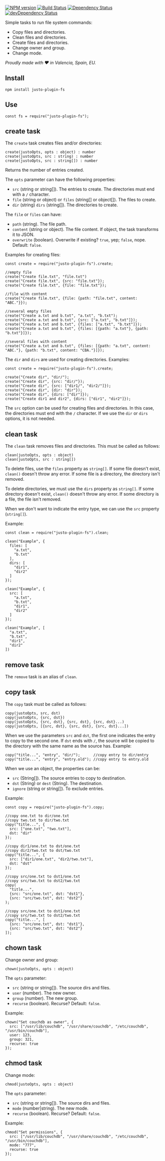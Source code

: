 [![NPM version](http://img.shields.io/npm/v/justo-plugin-fs.svg)](https://www.npmjs.org/package/justo-plugin-fs)
[![Build Status](https://travis-ci.org/justojsp/justo-plugin-fs.svg)](https://travis-ci.org/justojsp/justo-plugin-fs)
[![Dependency Status](https://david-dm.org/justojsp/justo-plugin-fs.svg)](https://david-dm.org/justojsp/justo-plugin-fs)
[![devDependency Status](https://david-dm.org/justojsp/justo-plugin-fs/dev-status.svg)](https://david-dm.org/justojsp/justo-plugin-fs#info=devDependencies)

Simple tasks to run file system commands:

- Copy files and directories.
- Clean files and directories.
- Create files and directories.
- Change owner and group.
- Change mode.

*Proudly made with ♥ in Valencia, Spain, EU.*

## Install

```
npm install justo-plugin-fs
```

## Use

```
const fs = require("justo-plugin-fs");
```

## create task

The `create` task creates files and/or directories:

```
create(justoOpts, opts : object) : number
create(justoOpts, src : string) : number
create(justoOpts, src : string[]) : number
```

Returns the number of entries created.

The `opts` parameter can have the following properties:

- `src` (string or string[]). The entries to create. The directories must end with a `/` character.
- `file` (string or object) or `files` (string[] or object[]). The files to create.
- `dir` (string) `dirs` (string[]). The directories to create.

The `file` or `files` can have:

- `path` (string). The file path.
- `content` (string or object). The file content. If object, the task transforms it to JSON.
- `overwrite` (boolean). Overwrite if existing? `true`, yep; `false`, nope. Default: `false`.

Examples for creating files:

```
const create = require("justo-plugin-fs").create;

//empty file
create("Create file.txt", "file.txt")
create("Create file.txt", {src: "file.txt"});
create("Create file.txt", {file: "file.txt"});

//file with content
create("Create file.txt", {file: {path: "file.txt", content: "ABC."}});

//several empty files
create("Create a.txt and b.txt", "a.txt", "b.txt");
create("Create a.txt and b.txt", {src: ["a.txt", "b.txt"]});
create("Create a.txt and b.txt", {files: ["a.txt", "b.txt"]});
create("Create a.txt and b.txt", {files: [{path: "a.txt"}, {path: "b.txt"}]});

//several files with content
create("Create a.txt and b.txt", {files: [{path: "a.txt", content: "ABC."}, {path: "b.txt", content: "CBA."}]});
```

The `dir` and `dirs` are used for creating directories. Examples:

```
const create = require("justo-plugin-fs").create;

create("Create dir", "dir/");
create("Create dir", {src: "dir/"});
create("Create dir", {src: ["dir1/", "dir2/"]});
create("Create dir", {dir: "dir"});
create("Create dir", {dirs: ["dir"]});
create("Create dir1 and dir2", {dirs: ["dir1", "dir2"]});
```

The `src` option can be used for creating files and directories. In this case,
the directories must end with the `/` character. If we use the `dir` or `dirs` options,
it is not needed.

## clean task

The `clean` task removes files and directories. This must be called as follows:

```
clean(justoOpts, opts : object)
clean(justoOpts, src : string[])
```

To delete files, use the `files` property as `string[]`. If some file doesn't exist,
`clean()` doesn't throw any error. If some file is a directory, the directory
isn't removed.

To delete directories, we must use the `dirs` property as `string[]`. If some directory
doesn't exist, `clean()` doesn't throw any error. If some directory is a file,
the file isn't removed.

When we don't want to indicate the entry type, we can use the `src` property (`string[]`).

Example:

```
const clean = require("justo-plugin-fs").clean;

clean("Example", {
  files: [
    "a.txt",
    "b.txt"
  ],
  dirs: [
    "dir1",
    "dir2"
  ]
});

clean("Example", {
  src: [
    "a.txt",
    "b.txt",
    "dir1",
    "dir2"
  ]
});

clean("Example", [
  "a.txt",
  "b.txt",
  "dir1",
  "dir2"
])
```

## remove task

The `remove` task is an alias of `clean`.

## copy task

The `copy` task must be called as follows:

```
copy(justoOpts, src, dst)
copy(justoOpts, {src, dst})
copy(justoOpts, {src, dst}, {src, dst}, {src, dst}...)
copy(justoOpts, [{src, dst}, {src, dst}, {src, dst}...])
```

When we use the parameters `src` and `dst`, the first one indicates the entry
to copy to the second one. If `dst` ends with `/`, the source will be copied
to the directory with the same name as the source has. Example:

```
copy("title...", "entry", "dir/");      //copy entry to dir/entry
copy("title...", "entry", "entry.old"); //copy entry to entry.old
```

When we use an object, the properties can be:

- `src` (String[]). The source entries to copy to destination.
- `dst` (String) or `dest` (String). The destination.
- `ignore` (string or string[]). To exclude entries.

Example:

```
const copy = require("justo-plugin-fs").copy;

//copy one.txt to dir/one.txt
//copy two.txt to dir/two.txt
copy("title...", {
  src: ["one.txt", "two.txt"],
  dst: "dir"
});

//copy dir1/one.txt to dst/one.txt
//copy dir2/two.txt to dst/two.txt
copy("title...", {
  src: ["dir1/one.txt", "dir2/two.txt"],
  dst: "dst"
});

//copy src/one.txt to dst1/one.txt
//copy src/two.txt to dst2/two.txt
copy(
  "title...",
  {src: "src/one.txt", dst: "dst1"},
  {src: "src/two.txt", dst: "dst2"}
);

//copy src/one.txt to dst1/one.txt
//copy src/two.txt to dst2/two.txt
copy("title...", [
  {src: "src/one.txt", dst: "dst1"},
  {src: "src/two.txt", dst: "dst2"}
]);
```

## chown task

Change owner and group:

```
chown(justoOpts, opts : object)
```

The `opts` parameter:

- `src` (string or string[]). The source dirs and files.
- `user` (number). The new owner.
- `group` (number). The new group.
- `recurse` (boolean). Recurse? Default: `false`.

Example:

```
chown("Set couchdb as owner", {
  src: ["/usr/lib/couchdb", "/usr/share/couchdb", "/etc/couchdb", "/usr/bin/couchdb"],
  user: 123,
  group: 321,
  recurse: true
});
```

## chmod task

Change mode:

```
chmod(justoOpts, opts : object)
```

The `opts` parameter:

- `src` (string or string[]). The source dirs and files.
- `mode` (number|string). The new mode.
- `recurse` (boolean). Recurse? Default: `false`.

Example:

```
chmod("Set permissions", {
  src: ["/usr/lib/couchdb", "/usr/share/couchdb", "/etc/couchdb", "/usr/bin/couchdb"],
  mode: "777",
  recurse: true
});
```
